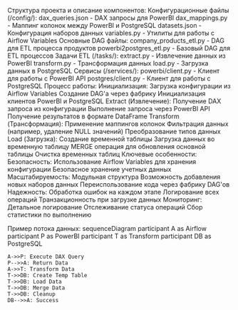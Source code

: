 Структура проекта и описание компонентов:
Конфигурационные файлы (/config/):
dax_queries.json - DAX запросы для PowerBI
dax_mappings.py - Маппинг колонок между PowerBI и PostgreSQL
datasets.json - Конфигурация наборов данных
variables.py - Утилиты для работы с Airflow Variables
Основные DAG файлы:
company_products_etl.py - DAG для ETL процесса продуктов
powerbi2postgres_etl.py - Базовый DAG для ETL процессов
Задачи ETL (/tasks/):
extract.py - Извлечение данных из PowerBI
transform.py - Трансформация данных
load.py - Загрузка данных в PostgreSQL
Сервисы (/services/):
powerbi/client.py - Клиент для работы с PowerBI API
postgres/client.py - Клиент для работы с PostgreSQL
Процесс работы:
Инициализация:
Загрузка конфигурации из Airflow Variables
Создание DAG'а через фабрику
Инициализация клиентов PowerBI и PostgreSQL
Extract (Извлечение):
Получение DAX запроса из конфигурации
Выполнение запроса через PowerBI API
Получение результатов в формате DataFrame
Transform (Трансформация):
Применение маппингов колонок
Фильтрация данных (например, удаление NULL значений)
Преобразование типов данных
Load (Загрузка):
Создание временной таблицы
Загрузка данных во временную таблицу
MERGE операция для обновления основной таблицы
Очистка временных таблиц
Ключевые особенности:
Безопасность:
Использование Airflow Variables для хранения конфигурации
Безопасное хранение учетных данных
Масштабируемость:
Модульная структура
Возможность добавления новых наборов данных
Переиспользование кода через фабрику DAG'ов
Надежность:
Обработка ошибок на каждом этапе
Логирование всех операций
Транзакционность при загрузке данных
Мониторинг:
Детальное логирование
Отслеживание статуса операций
Сбор статистики по выполнению


Пример потока данных:
sequenceDiagram
    participant A as Airflow
    participant P as PowerBI
    participant T as Transform
    participant DB as PostgreSQL
    
    A->>P: Execute DAX Query
    P-->>A: Return Data
    A->>T: Transform Data
    T->>DB: Create Temp Table
    T->>DB: Load Data
    T->>DB: Merge Data
    T->>DB: Cleanup
    DB-->>A: Success